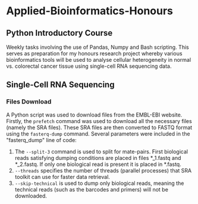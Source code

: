 # Applied-Bioinformatics-Honours

## Python Introductory Course
Weekly tasks involving the use of Pandas, Numpy and Bash scripting. This serves as preparation for my honours research project whereby various bioinformatics tools will be used to analyse cellular heterogeneity in normal vs. colorectal cancer tissue using single-cell RNA sequencing data.

## Single-Cell RNA Sequencing

### Files Download
A Python script was used to download files from the EMBL-EBI website. Firstly, the `prefetch` command was used to download all the necessary files (namely the SRA files). These SRA files are then converted to FASTQ format using the `fasterq-dump` command.
Several parameters were included in the "fasterq_dump" line of code:
1) The `--split-3` command is used to split for mate-pairs. First biological reads satisfying dumping conditions are placed in files *_1.fastq and *_2.fastq. If only one biological read is present it is placed in *.fastq.
2) `--threads` specifies the number of threads (parallel processes) that SRA toolkit can use for faster data retrieval.
3) `--skip-technical` is used to dump only biological reads, meaning the technical reads (such as the barcodes and primers) will not be downloaded.

